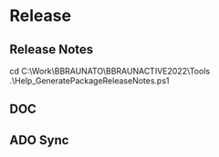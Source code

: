 
# Release

## Release Notes
cd C:\Work\BBRAUNATO\BBRAUNACTIVE2022\Tools
.\Help_GeneratePackageReleaseNotes.ps1

## DOC

## ADO Sync

